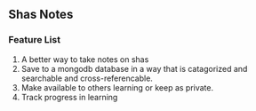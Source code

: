 ## Shas Notes
### Feature List
1. A better way to take notes on shas
2. Save to a mongodb database in a way that is catagorized and searchable and cross-referencable.
3. Make available to others learning or keep as private.
4. Track progress in learning

